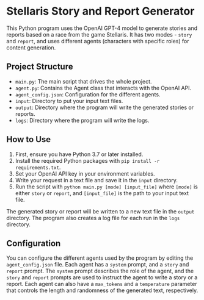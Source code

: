 
# Stellaris Story and Report Generator

This Python program uses the OpenAI GPT-4 model to generate stories and reports based on a race from the game Stellaris. It has two modes - `story` and `report`, and uses different agents (characters with specific roles) for content generation.

## Project Structure

- `main.py`: The main script that drives the whole project.
- `agent.py`: Contains the Agent class that interacts with the OpenAI API.
- `agent_config.json`: Configuration for the different agents.
- `input`: Directory to put your input text files.
- `output`: Directory where the program will write the generated stories or reports.
- `logs`: Directory where the program will write the logs.

## How to Use

1. First, ensure you have Python 3.7 or later installed.
2. Install the required Python packages with `pip install -r requirements.txt`.
3. Set your OpenAI API key in your environment variables.
4. Write your request in a text file and save it in the `input` directory.
5. Run the script with `python main.py [mode] [input_file]` where `[mode]` is either `story` or `report`, and `[input_file]` is the path to your input text file.

The generated story or report will be written to a new text file in the `output` directory. The program also creates a log file for each run in the `logs` directory.

## Configuration

You can configure the different agents used by the program by editing the `agent_config.json` file. Each agent has a `system` prompt, and a `story` and `report` prompt. The `system` prompt describes the role of the agent, and the `story` and `report` prompts are used to instruct the agent to write a story or a report. Each agent can also have a `max_tokens` and a `temperature` parameter that controls the length and randomness of the generated text, respectively.
